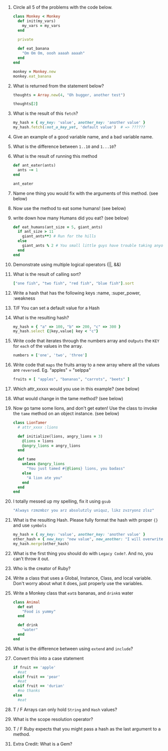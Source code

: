 1. Circle all 5 of the problems with the code below.

	```ruby
	class Monkey < Monkey
	  def init(my_vars)
	    my_vars = my_vars
	  end

	  private
	  
	  def eat_banana
	    "Om Om Om, oooh aaaah aaaah"
	  end
	end

	monkey = Monkey.new
	monkey.eat_banana
	```

1. What is returned from the statement below?

	```ruby
	thoughts = Array.new(4, "Oh bugger, another test")

	thoughts[2]
	```

1. What is the result of this `fetch`?

	```ruby
	my_hash = { my_key: 'value', another_key: 'another value' }
	my_hash.fetch(:not_a_key_yet, 'default value')  # => ??????
	```

1. Give an example of a good variable name, and a bad variable name.





1. What is the difference between `1..10` and `1...10`?




1. What is the result of running this method

	```ruby
	def ant_eater(ants)
	  ants -= 1
	end

	ant_eater
	```

1. Name one thing you would fix with the arguments of this method. (see below)
1. Now use the method to eat some humans! (see below)
1. write down how many Humans did you eat? (see below)

	```ruby
	def eat_humans(ant_size = 5, giant_ants)
	  if ant_size > 11
	    giant_ants**3 # Run for the hills
	  else
	    giant_ants % 2 # You small little guys have trouble taking anyone down.
	  end
	end
	```


1. Demonstrate using multiple logical operators (||, &&)


1. What is the result of calling sort?

	```ruby
	["one fish", "two fish", "red fish", "blue fish"].sort
	```


1. Write a hash that has the following keys :name, :super_power, :weakness


1. T/F You can set a default value for a Hash



1. What is the resulting hash?

	```ruby
	my_hash = { "a" => 100, "b" => 200, "c" => 300 }
	my_hash.select {|key,value| key < "c"}
	```

1. Write code that iterates through the numbers array and out`puts` the `KEY` for `each` of the values in the array.

	```ruby
	numbers = ['one', 'two', 'three']
	```

1. Write code that `maps` the fruits array to a new array where all the values are `reverse`d. Eg. "apples" = "selppa"

	```ruby
	fruits = [ "apples", "bananas", "carrots", "beets" ]
	```

1. Which attr_xxxxx would you use in this example? (see below)

1. What would change in the tame method? (see below)

1. Now go tame some lions, and don't get eaten! Use the class to invoke the `tame` method on an object instance. (see below)

	```ruby
	class LionTamer
	  # attr_xxxx :lions

	  def initialize(lions, angry_lions = 3)
	    @lions = lions
	    @angry_lions = angry_lions
	  end

	  def tame
	    unless @angry_lions
	      "You just tamed #{@lions} lions, you badass"
	    else
	      "A lion ate you"
	    end
	  end
	end
	```


1. I totally messed up my spelling, fix it using `gsub`

	```ruby
	"Always rzmzmbzr you arz absolutzly uniquz, likz zvzryonz zlsz"
	```

1. What is the resulting Hash. Please fully format the hash with proper `{}` and use `symbols`

	  ```ruby
	  my_hash = { my_key: 'value', another_key: 'another value' }
	  other_hash = { new_key: "new value", new_another: "I will overwrite or will I?"}
	  my_hash.merge(other_hash)
	```


1. What is the first thing you should do with `Legacy Code?`. And no, you can't throw it out.

1. Who is the creator of Ruby?

1. Write a class that uses a Global, Instance, Class, and local variable. Don't worry about what it does, just properly use the variables.

1. Write a Monkey class that `eat`s bananas, and `drink`s water

	```ruby
	class Animal
	  def eat
	    "Food is yummy"
	  end

	  def drink
	    "water"
	  end
	end
	```

1. What is the difference between using `extend` and `include`?

1. Convert this into a case statement

	```ruby
	if fruit == 'apple'
	  #eat
	elsif fruit == 'pear'
	  #eat
	elsif fruit == 'durian'
	  #no thanks
	else
	  #eat
	```
	
1.  T  /  F Arrays can only hold `String` and `Hash` values?

1.  What is the scope resolution operator? 

1. T / F Ruby expects that you might pass a hash as the last argument to a method.

1. Extra Credit: What is a Gem?
